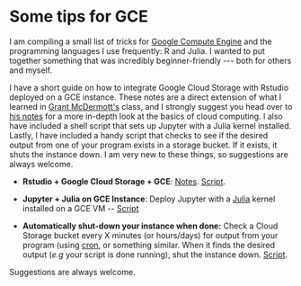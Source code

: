 # Some tips for GCE 

I am compiling a small list of tricks for [Google Compute Engine](https://www.google.com/search?q=google+compute+engine&oq=google+com&aqs=chrome.0.69i59l2j69i60l3j69i65l3.1687j0j9&sourceid=chrome&ie=UTF-8) and the programming languages I use frequently: R and Julia. I wanted to put together something that was incredibly beginner-friendly --- both for others and myself.

I have a short guide on how to integrate Google Cloud Storage with Rstudio deployed on a GCE instance. These notes are a direct extension of what I learned in [Grant McDermott's](http://grantmcdermott.com/) class, and I strongly suggest you head over to [his notes](https://raw.githack.com/uo-ec607/lectures/master/14-gce/14-gce.html#requirements) for a more in-depth look at the basics of cloud computing. I also have included a shell script that sets up Jupyter with a Julia kernel installed. Lastly, I have included a handy script that checks to see if the desired output from one of your program exists in a storage bucket. If it exists, it shuts the instance down. I am very new to these things, so suggestions are always welcome. 



- __Rstudio + Google Cloud Storage + GCE__: [Notes](https://rawcdn.githack.com/johnmorehouse/gcs-rstudio-guide/40f9cdf8689c11a6f7f1aded8ce87a2e61f5eee7/gce_notes/gce_notes.html). [Script](https://github.com/johnmorehouse/gcs-rstudio-guide/blob/main/setup_r.sh). 

- __Jupyter + Julia on GCE Instance__:  Deploy Jupyter with a [Julia](https://julialang.org/) kernel installed on a GCE VM -- [Script](https://github.com/johnmorehouse/gcs-rstudio-guide/blob/main/setup_jupyter.sh)

- __Automatically shut-down your instance when done:__ Check a Cloud Storage bucket every X minutes (or hours/days) for output from your program (using [cron](https://ole.michelsen.dk/blog/schedule-jobs-with-crontab-on-mac-osx/), or something similar. When it finds the desired output (_e.g_ your script is done running), shut the instance down. [Script](https://github.com/johnmorehouse/GCENotes/blob/main/check_output.sh).

Suggestions are always welcome.
